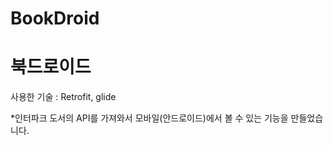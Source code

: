 # BookDroid

<h1>북드로이드</h1>

사용한 기술 : Retrofit, glide 

*인터파크 도서의 API를 가져와서 모바일(안드로이드)에서 볼 수 있는 기능을 만들었습니다. 
